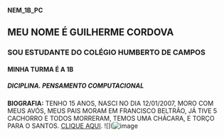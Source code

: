 **NEM_1B_PC**
## MEU NOME É GUILHERME CORDOVA
### SOU ESTUDANTE DO COLÉGIO HUMBERTO DE CAMPOS
#### MINHA TURMA É A 1B 
##### DICIPLINA. PENSAMENTO COMPUTACIONAL 
**BIOGRAFIA:** TENHO 15 ANOS, NASCI NO DIA 12/01/2007, MORO COM MEUS AVÓS, MEUS PAIS MORAM EM FRANCISCO BELTRÃO, JÁ TIVE 5 CACHORRO E TODOS MORRERAM, TEMOS UMA CHÁCARA, E TORÇO PARA O SANTOS.
[CLIQUE AQUI](https://youtu.be/-KNJr6lw4TE).
![](![image](https://user-images.githubusercontent.com/111439820/186659584-2424afaf-17f2-45c9-8363-1d5e0dd44d73.png)
